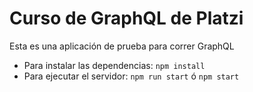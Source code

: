# Curso de GraphQL de Platzi

Esta es una aplicación de prueba para correr GraphQL

* Para instalar las dependencias: `npm install`
* Para ejecutar el servidor: `npm run start` ó `npm start`